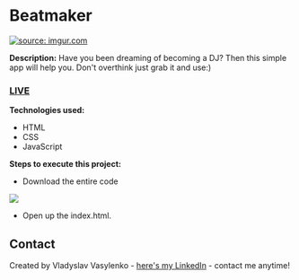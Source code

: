 # Beatmaker
<a href="https://imgur.com/b1xT76y"><img src="https://i.imgur.com/b1xT76y.gif" title="source: imgur.com" /></a>

**Description:**
Have you been dreaming of becoming a DJ? Then this simple app will help you. Don't overthink just grab it and use:)
### [LIVE](https://vladyslav.github.io/Beatmaker/)
**Technologies used:**
 - HTML
 - CSS
 - JavaScript
 
 **Steps to execute this project:**
 - Download the entire code
 
![](https://i.imgur.com/mzqjgS4.png)
 - Open up the index.html.
 
## Contact
Created by Vladyslav Vasylenko - [here's my LinkedIn](https://www.linkedin.com/in/vladvasylenko/) - contact me anytime!
